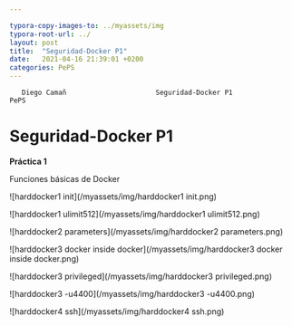```yaml
---

typora-copy-images-to: ../myassets/img
typora-root-url: ../
layout: post
title:  "Seguridad-Docker P1"
date:   2021-04-16 21:39:01 +0200
categories: PePS
---
```


       Diego Camañ                      Seguridad-Docker P1                        PePS   

#                                                                                       Seguridad-Docker P1

 **Práctica 1**



Funciones básicas de Docker

![harddocker1 init](/myassets/img/harddocker1 init.png)



![harddocker1 ulimit512](/myassets/img/harddocker1 ulimit512.png)



![harddocker2 parameters](/myassets/img/harddocker2 parameters.png)

![harddocker3 docker inside docker](/myassets/img/harddocker3 docker inside docker.png)



![harddocker3 privileged](/myassets/img/harddocker3 privileged.png)



![harddocker3 -u4400](/myassets/img/harddocker3 -u4400.png)



![harddocker4 ssh](/myassets/img/harddocker4 ssh.png)

